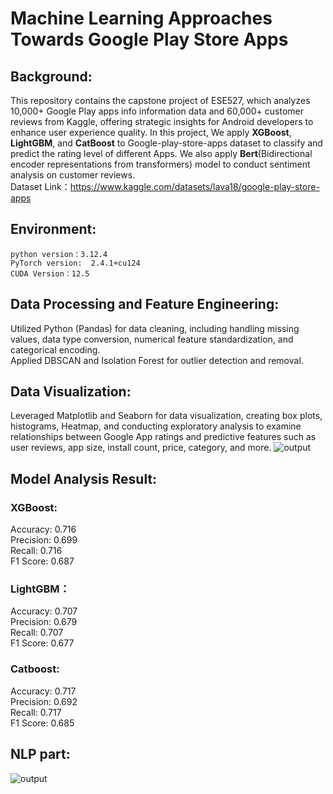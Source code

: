 #  Machine Learning Approaches Towards Google Play Store Apps

## Background:
This repository contains the capstone project of ESE527, which analyzes 10,000+ Google Play apps info information data and 60,000+ customer reviews from Kaggle, offering strategic insights for Android developers to enhance user experience quality. In this project, We apply **XGBoost**, **LightGBM**, and **CatBoost** to Google-play-store-apps dataset to classify and predict the rating level of different Apps. We also apply **Bert**(Bidirectional encoder representations from transformers) model to conduct sentiment analysis on customer reviews.  
Dataset Link：https://www.kaggle.com/datasets/lava18/google-play-store-apps

## Environment:
```python version：3.12.4```  
```PyTorch version:  2.4.1+cu124```  
```CUDA Version：12.5```

## Data Processing and Feature Engineering: 

Utilized Python (Pandas) for data cleaning, including handling missing values, data type conversion, numerical feature standardization, and categorical encoding.  
Applied DBSCAN and Isolation Forest for outlier detection and removal.

## Data Visualization: 
Leveraged Matplotlib and Seaborn for data visualization, creating box plots, histograms, Heatmap, and conducting exploratory analysis to examine relationships between Google App ratings and predictive features such as user reviews, app size, install count, price, category, and more.
![output](https://github.com/user-attachments/assets/cbc1a1c0-1ba4-4ab7-bfc5-cbc7d52c643d)


## Model Analysis Result:  
### XGBoost:   
Accuracy: 0.716  
Precision: 0.699  
Recall: 0.716  
F1 Score: 0.687   

### LightGBM：   
Accuracy: 0.707  
Precision: 0.679  
Recall: 0.707  
F1 Score: 0.677  

### Catboost:   
Accuracy: 0.717  
Precision: 0.692  
Recall: 0.717  
F1 Score: 0.685  

## NLP part:   
![output](https://github.com/user-attachments/assets/1d64fd2b-185c-4157-82e6-3ca69ed9bf2e)

